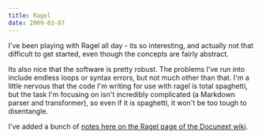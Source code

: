```yaml
---
title: Ragel
date: 2009-03-07
---
```

I've been playing with Ragel all day - its so interesting, and actually not that difficult to get started, even though the concepts are fairly abstract.

Its also nice that the software is pretty robust. The problems I've run into include endless loops or syntax errors, but not much other than that. I'm a little nervous that the code I'm writing for use with ragel is total spaghetti, but the task I'm focusing on isn't incredibly complicated (a Markdown parser and transformer), so even if it is spaghetti, it won't be too tough to disentangle.

I've added a bunch of <a href="http://www.docunext.com/">notes here on the Ragel page of the Docunext wiki</a>.

